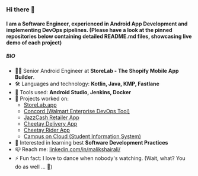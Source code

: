 ### Hi there 👋

#### I am a Software Engineer, experienced in Android App Development and implementing DevOps pipelines. (Please have a look at the pinned repositories below containing detailed README.md files, showcasing live demo of each project)

##### BIO

- :man_technologist: Senior Android Engineer at **StoreLab - The Shopify Mobile App Builder**. 
- :hammer_and_wrench: Languages and technology: **Kotlin, Java, KMP, Fastlane**
- :toolbox: Tools used: **Android Studio, Jenkins, Docker**
- 🚢 Projects worked on:
  - [StoreLab.app](https://www.storelab.app/)  
  - [Concord (Walmart Enterprise DevOps Tool)](https://concord.walmartlabs.com/)
  - [JazzCash Retailer App](https://play.google.com/store/apps/details?id=com.retailerapp.mobilink&hl=en_GB&gl=US)
  - [Cheetay Delivery App](https://play.google.com/store/apps/details?id=com.app.cheetay&hl=en_GB&gl=US) 
  - [Cheetay Rider App](https://play.google.com/store/apps/details?id=com.cheetay.riderapp) 
  - [Campus on Cloud (Student Information System)](https://almusnet.com/campus-on-cloud/)
- :star2: Interested in learning best **Software Development Practices**
- :mailbox_closed: Reach me: [linkedin.com/in/malikshairali/](https://www.linkedin.com/in/malikshairali/)
- :zap: Fun fact: I love to dance when nobody's watching. (Wait, what? You do as well ... :hear_no_evil:)
